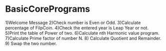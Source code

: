 # BasicCorePrograms
1)Welcome Message
2)Check number is Even or Odd.
3)Calculate percentage of FilpCoin.
4)Check the entered year is Leap Year or not.
5)Print the table of Power of two.
6)Calculate nth Harmonic value program.
7)Calculate Prime factor of number N.
8) Calculate Quotient and Remainder.
9) Swap the two number.
